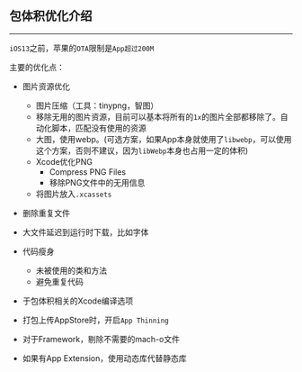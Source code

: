 ## 包体积优化介绍

-------

`iOS13`之前，苹果的`OTA`限制是`App超过200M`



主要的优化点：

- 图片资源优化

  - 图片压缩（工具：tinypng，智图）
  - 移除无用的图片资源，目前可以基本将所有的`1x`的图片全部都移除了。自动化脚本，匹配没有使用的资源
  - 大图，使用webp。(可选方案，如果App本身就使用了`libwebp`，可以使用这个方案，否则不建议，因为`libWebp`本身也占用一定的体积)
  - Xcode优化PNG
    - Compress PNG Files
    - 移除PNG文件中的无用信息
  - 将图片放入`.xcassets`

- 删除重复文件

- 大文件延迟到运行时下载，比如字体

- 代码瘦身

  - 未被使用的类和方法
  - 避免重复代码

- 于包体积相关的Xcode编译选项

- 打包上传AppStore时，开启`App Thinning`

- 对于Framework，剔除不需要的mach-o文件

- 如果有App Extension，使用动态库代替静态库

  
